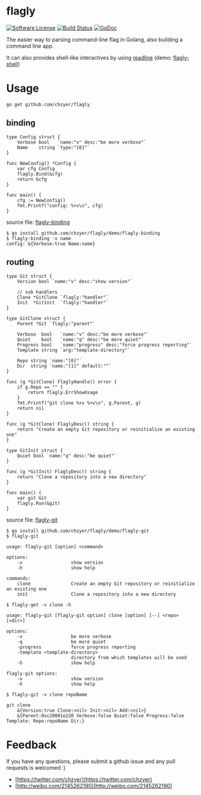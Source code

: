 # flagly

[![Software License](https://img.shields.io/badge/license-MIT-brightgreen.svg)](LICENSE.md)
[![Build Status](https://travis-ci.org/chzyer/flagly.svg?branch=master)](https://travis-ci.org/chzyer/flagly)
[![GoDoc](https://godoc.org/github.com/chzyer/flagly?status.svg)](https://godoc.org/github.com/chzyer/flagly)

The easier way to parsing command-line flag in Golang, also building a command line app.

It can also provides shell-like interactives by using [readline](https://github.com/chzyer/readline) (demo: [flagly-shell](https://github.com/chzyer/flagly/blob/master/demo/flagly-shell/flagly-shell.go))

# Usage

```
go get github.com/chzyer/flagly
```

## binding

```{go}
type Config struct {
	Verbose bool   `name:"v" desc:"be more verbose"`
	Name    string `type:"[0]"`
}

func NewConfig() *Config {
	var cfg Config
	flagly.Bind(&cfg)
	return &cfg
}

func main() {
	cfg := NewConfig()
	fmt.Printf("config: %+v\n", cfg)
}
```

source file: [flagly-binding](https://github.com/chzyer/flagly/blob/master/demo/flagly-binding/flagly-binding.go)

```
$ go install github.com/chzyer/flagly/demo/flagly-binding
$ flagly-binding -v name
config: &{Verbose:true Name:name}
```

## routing

```{go}
type Git struct {
	Version bool `name:"v" desc:"show version"`
	
	// sub handlers
	Clone *GitClone `flagly:"handler"`
	Init  *GitInit  `flagly:"handler"`
}

type GitClone struct {
	Parent *Git `flagly:"parent"`

	Verbose  bool   `name:"v" desc:"be more verbose"`
	Quiet    bool   `name:"q" desc:"be more quiet"`
	Progress bool   `name:"progress" desc:"force progress reporting"`
	Template string `arg:"template-directory"`

	Repo string `name:"[0]"`
	Dir  string `name:"[1]" default:""`
}

func (g *GitClone) FlaglyHandle() error {
	if g.Repo == "" {
		return flagly.ErrShowUsage
	}
	fmt.Printf("git clone %+v %+v\n", g.Parent, g)
	return nil
}

func (g *GitClone) FlaglyDesc() string {
	return "Create an empty Git repository or reinitialize an existing one"
}

type GitInit struct {
	Quiet bool `name:"q" desc:"be quiet"`
}

func (g *GitInit) FlaglyDesc() string {
	return "Clone a repository into a new directory"
}

func main() {
	var git Git
	flagly.Run(&git)
}
```

source file: [flagly-git](https://github.com/chzyer/flagly/blob/master/demo/flagly-git/flagly-git.go)

```{shell}
$ go install github.com/chzyer/flagly/demo/flagly-git
$ flagly-git

usage: flagly-git [option] <command>

options:
    -v                  show version
    -h                  show help

commands:
    clone               Create an empty Git repository or reinitialize an existing one
    init                Clone a repository into a new directory
	
$ flagly-get -v clone -h

usage: flagly-git [flagly-git option] clone [option] [--] <repo> [<dir>]

options:
    -v                  be more verbose
    -q                  be more quiet
    -progress           force progress reporting
    -template <template-directory>
                        directory from which templates will be used
    -h                  show help

flagly-git options:
    -v                  show version
    -h                  show help
	
$ flagly-git -v clone repoName

git clone
    &{Version:true Clone:<nil> Init:<nil> Add:<nil>}
    &{Parent:0xc20801e220 Verbose:false Quiet:false Progress:false Template: Repo:repoName Dir:}
```

# Feedback

If you have any questions, please submit a github issue and any pull requests is welcomed :)

* [https://twitter.com/chzyer](https://twitter.com/chzyer)  
* [http://weibo.com/2145262190](http://weibo.com/2145262190)  
